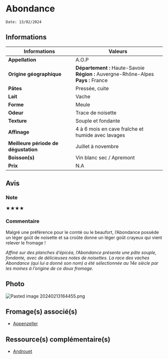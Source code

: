 # Abondance
```
Date: 13/02/2024
```
## Informations

| Informations | Valeurs |
| ---- | ---- |
| **Appellation** | A.O.P |
| **Origine géographique** | **Département :** Haute-Savoie<br>**Région :** Auvergne-Rhône-Alpes<br>**Pays :** France |
| **Pâtes** | Pressée, cuite |
| **Lait** | Vache |
| **Forme** | Meule |
| **Odeur** | Trace de noisette |
| **Texture** | Souple et fondante |
| **Affinage** | 4 à 6 mois en cave fraîche et humide avec lavages |
| **Meilleure période de dégustation** | Juillet à novembre |
| **Boisson(s)** | Vin blanc sec / Apremont |
| **Prix** | N.A |

## Avis
### Note
★★★★

### Commentaire
Malgré une préférence pour le comté ou le beaufort, l’Abondance possède un léger goût de noisette et sa croûte donne un léger goût crayeux qui vient relever le fromage ! 

*Affiné sur des planches d’épicéa, l’Abondance présente une pâte souple, fondante, avec de délicieuses notes de noisettes. La race des vaches Abondance (qui lui a donné son nom) a été sélectionnée au 14e siècle par les moines à l’origine de ce doux fromage.*

## Photo
![Pasted image 20240213164455.png](./M%C3%A9dias/Pasted%20image%2020240213164455.png)

## Fromage(s) associé(s)
* [Appenzeller](./Appenzeller.md)

## Ressource(s) complémentaire(s)
* [Androuet](http://androuet.com/Abondance-89.html)